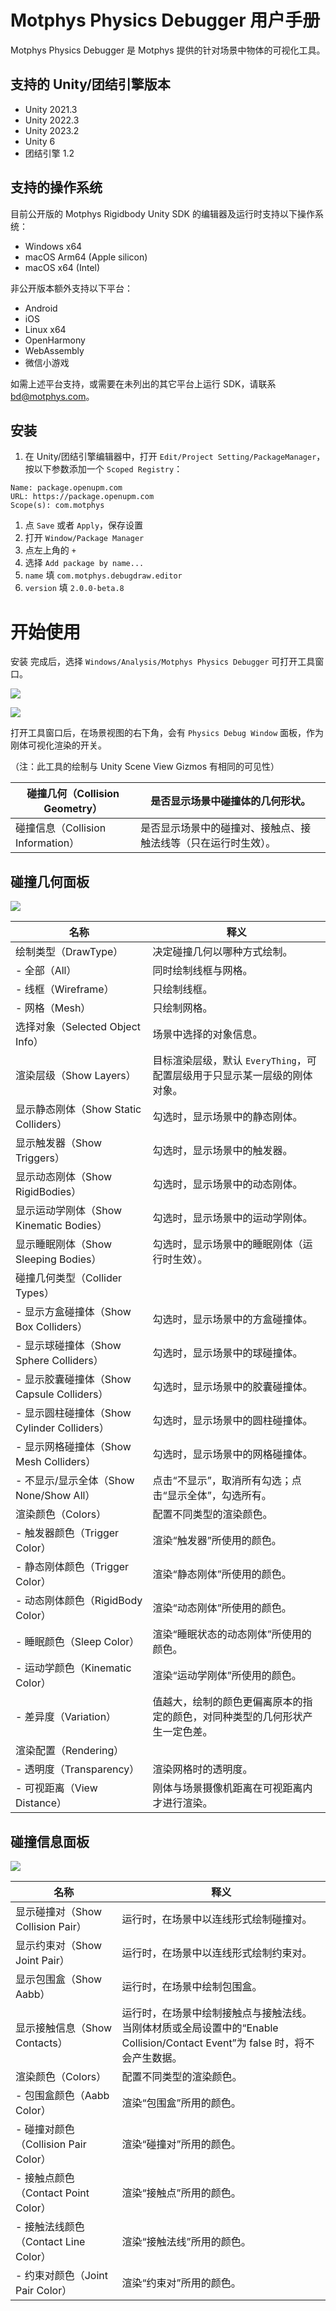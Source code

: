 # Motphys Physics Debugger 用户手册

Motphys Physics Debugger 是 Motphys 提供的针对场景中物体的可视化工具。

## 支持的 Unity/团结引擎版本

-   Unity 2021.3
-   Unity 2022.3
-   Unity 2023.2
-   Unity 6
-   团结引擎 1.2

## 支持的操作系统

目前公开版的 Motphys Rigidbody Unity SDK 的编辑器及运行时支持以下操作系统：

-   Windows x64
-   macOS Arm64 (Apple silicon)
-   macOS x64 (Intel)

非公开版本额外支持以下平台：

-   Android
-   iOS
-   Linux x64
-   OpenHarmony
-   WebAssembly
-   微信小游戏

如需上述平台支持，或需要在未列出的其它平台上运行 SDK，请联系 bd@motphys.com。

## 安装

1. 在 Unity/团结引擎编辑器中，打开 `Edit/Project Setting/PackageManager`，按以下参数添加一个 `Scoped Registry`：

```
Name: package.openupm.com
URL: https://package.openupm.com
Scope(s): com.motphys
```

1. 点 `Save` 或者 `Apply`，保存设置
2. 打开 `Window/Package Manager`
3. 点左上角的 `+`
4. 选择 `Add package by name...`
5. `name` 填 `com.motphys.debugdraw.editor`
6. `version` 填 `2.0.0-beta.8`

# 开始使用

安装 完成后，选择 `Windows/Analysis/Motphys Physics Debugger` 可打开工具窗口。

![](https://docs.motphys.com/Images/ICykbPG2qox1Y7xzW1gcbTk5nyf.png)

![](https://docs.motphys.com/Images/YKfCbBU0toUnkAx5Wt5ch46rnEf.png)

打开工具窗口后，在场景视图的右下角，会有 `Physics Debug Window` 面板，作为刚体可视化渲染的开关。

（注：此工具的绘制与 Unity Scene View Gizmos 有相同的可见性）

| 碰撞几何（Collision Geometry）<br/>    | 是否显示场景中碰撞体的几何形状。<br/>                               |
| -------------------------------------- | ------------------------------------------------------------------- |
| 碰撞信息（Collision Information）<br/> | 是否显示场景中的碰撞对、接触点、接触法线等（只在运行时生效）。<br/> |

## 碰撞几何面板

![](https://docs.motphys.com/Images/OHtFbMfuYocjfQxpgpvc7RSan6c.png)

| 名称<br/>                                        | 释义<br/>                                                                         |
| ------------------------------------------------ | --------------------------------------------------------------------------------- |
| 绘制类型（DrawType）<br/>                        | 决定碰撞几何以哪种方式绘制。<br/>                                                 |
| - 全部（All）<br/>                               | 同时绘制线框与网格。<br/>                                                         |
| - 线框（Wireframe）<br/>                         | 只绘制线框。<br/>                                                                 |
| - 网格（Mesh）<br/>                              | 只绘制网格。<br/>                                                                 |
| 选择对象（Selected Object Info）<br/>            | 场景中选择的对象信息。<br/>                                                       |
| 渲染层级（Show Layers）<br/>                     | 目标渲染层级，默认 `EveryThing`，可配置层级用于只显示某一层级的刚体对象。<br/>    |
| 显示静态刚体（Show Static Colliders）<br/>       | 勾选时，显示场景中的静态刚体。<br/>                                               |
| 显示触发器（Show Triggers）<br/>                 | 勾选时，显示场景中的触发器。<br/>                                                 |
| 显示动态刚体（Show RigidBodies）<br/>            | 勾选时，显示场景中的动态刚体。<br/>                                               |
| 显示运动学刚体（Show Kinematic Bodies）<br/>     | 勾选时，显示场景中的运动学刚体。<br/>                                             |
| 显示睡眠刚体（Show Sleeping Bodies）<br/>        | 勾选时，显示场景中的睡眠刚体（运行时生效）。<br/>                                 |
| 碰撞几何类型（Collider Types）<br/>              | <br/>                                                                             |
| - 显示方盒碰撞体（Show Box Colliders）<br/>      | 勾选时，显示场景中的方盒碰撞体。<br/>                                             |
| - 显示球碰撞体（Show Sphere Colliders）<br/>     | 勾选时，显示场景中的球碰撞体。<br/>                                               |
| - 显示胶囊碰撞体（Show Capsule Colliders）<br/>  | 勾选时，显示场景中的胶囊碰撞体。<br/>                                             |
| - 显示圆柱碰撞体（Show Cylinder Colliders）<br/> | 勾选时，显示场景中的圆柱碰撞体。<br/>                                             |
| - 显示网格碰撞体（Show Mesh Colliders）<br/>     | 勾选时，显示场景中的网格碰撞体。<br/>                                             |
| - 不显示/显示全体（Show None/Show All）<br/>     | 点击“不显示”，取消所有勾选；点击“显示全体”，勾选所有。<br/>                       |
| 渲染颜色（Colors）<br/>                          | 配置不同类型的渲染颜色。<br/>                                                     |
| - 触发器颜色（Trigger Color）<br/>               | 渲染“触发器”所使用的颜色。<br/>                                                   |
| - 静态刚体颜色（Trigger Color）<br/>             | 渲染“静态刚体”所使用的颜色。<br/>                                                 |
| - 动态刚体颜色（RigidBody Color）<br/>           | 渲染“动态刚体”所使用的颜色。<br/>                                                 |
| - 睡眠颜色（Sleep Color）<br/>                   | 渲染“睡眠状态的动态刚体”所使用的颜色。<br/>                                       |
| - 运动学颜色（Kinematic Color）<br/>             | 渲染“运动学刚体”所使用的颜色。<br/>                                               |
| - 差异度（Variation）<br/>                       | 值越大，绘制的颜色更偏离原本的指定的颜色，对同种类型的几何形状产生一定色差。<br/> |
| 渲染配置（Rendering）<br/>                       | <br/>                                                                             |
| - 透明度（Transparency）<br/>                    | 渲染网格时的透明度。<br/>                                                         |
| - 可视距离（View Distance）<br/>                 | 刚体与场景摄像机距离在可视距离内才进行渲染。<br/>                                 |

## 碰撞信息面板

![](https://docs.motphys.com/Images/Y0egbd9a8ovIAbxwTrxcZBWQnJc.png)

| 名称<br/>                                 | 释义<br/>                                                                                                                             |
| ----------------------------------------- | ------------------------------------------------------------------------------------------------------------------------------------- |
| 显示碰撞对（Show Collision Pair）<br/>    | 运行时，在场景中以连线形式绘制碰撞对。<br/>                                                                                           |
| 显示约束对（Show Joint Pair）<br/>        | 运行时，在场景中以连线形式绘制约束对。<br/>                                                                                           |
| 显示包围盒（Show Aabb）<br/>              | 运行时，在场景中绘制包围盒。<br/>                                                                                                     |
| 显示接触信息（Show Contacts）<br/>        | 运行时，在场景中绘制接触点与接触法线。<br/>当刚体材质或全局设置中的“Enable Collision/Contact Event”为 false 时，将不会产生数据。<br/> |
| 渲染颜色（Colors）<br/>                   | 配置不同类型的渲染颜色。<br/>                                                                                                         |
| - 包围盒颜色（Aabb Color）<br/>           | 渲染“包围盒”所用的颜色。<br/>                                                                                                         |
| - 碰撞对颜色（Collision Pair Color）<br/> | 渲染“碰撞对”所用的颜色。<br/>                                                                                                         |
| - 接触点颜色（Contact Point Color）<br/>  | 渲染“接触点”所用的颜色。<br/>                                                                                                         |
| - 接触法线颜色（Contact Line Color）<br/> | 渲染“接触法线”所用的颜色。<br/>                                                                                                       |
| - 约束对颜色（Joint Pair Color）<br/>     | 渲染“约束对”所用的颜色。<br/>                                                                                                         |
